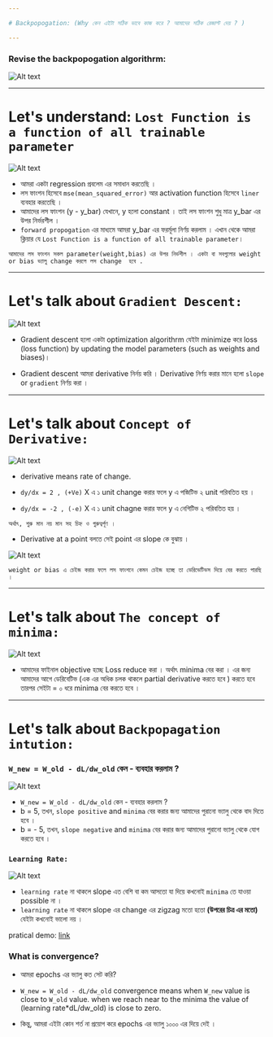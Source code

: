 ```yaml
---

# Backpopogation: (Why কেন এইটা সঠিক ভাবে কাজ করে ? আমাদের সঠিক রেজাল্ট দেয় ? )

---
```


### Revise the backpopogation algorithrm:

![Alt text](image-102.png)


---

# Let's understand: `Lost Function is a function of all trainable parameter`

![Alt text](image-103.png)

- আমরা একটা regression প্রবলেম এর সমাধান করতেছি । 
- লস ফাংশন হিসেবে `mse(mean_squared_error)` আর activation function  হিসেবে `liner` ব্যবহার করতেছি । 
- আমাদের লস ফাংশন (y - y_bar) যেখানে, y হলো constant । তাই লস ফাংশন শুধু মাত্র y_bar এর উপর নির্ভরশীল । 
- `forward propogation` এর মাধ্যমে আমরা y_bar এর ফরর্মূলা নির্ণয় করলাম । এখান থেকে আমরা ক্লিয়ার যে `Lost Function is a function of all trainable parameter`। 

`আমাদের লস ফাংশন সকল parameter(weight,bias) এর উপর নির্ভশীল । একটা বা সবগুলোর weight or bias ভ্যালু change করলে লস change  হবে .`

---

# Let's talk about `Gradient Descent:`

![Alt text](image-104.png)

- Gradient descent হলো একটা optimization algorithrm যেইটা minimize করে loss (loss function) by updating the model parameters (such as weights and biases)।

- Gradient descent আমরা derivative নির্নয় করি । Derivative নির্ণয় করার মানে হলো `slope` or `gradient` নির্ণয় করা । 


---

# Let's talk about `Concept of Derivative:`

![Alt text](image-105.png)

- derivative means rate of change. 

- `dy/dx = 2 , (+Ve)` X এ ১ unit change করার ফলে y এ পজিটিভ ২ unit পরিবতিত হয় । 

- `dy/dx = -2 , (-e)` X এ ১ unit chagne করার ফলে y এ নেগিটিভ ২ পরিবতিত হয় । 

` অর্থাৎ, শুরু মান নয় মান সহ চিহ্ন ও গুরুত্বর্পূণ । `

- Derivative at a point বলতে সেই point এর slope কে বুঝায় । 

![Alt text](image-106.png)

`weight or bias এ চেইজ করার ফলে লস ফাংশনে কেমন চেইজ হচ্ছে তা ডেরিভেটিভস দিয়ে বের করতে পারছি । `

---

# Let's talk about `The concept of minima:`

![Alt text](image-107.png)

- আমাদের ফাইনাল objective হচ্ছে Loss reduce করা । অর্থাৎ minima বের করা । এর জন্য আমাদের আগে ডেরিবেটিভ     (এক এর অধিক চলক থাকলে  partial derivative করতে হবে ) করতে হবে তারপর সেইটা = ০ ধরে minima বের করতে হবে । 

---

# Let's talk about ` Backpopagation intution: `


### `W_new = W_old - dL/dw_old` কেন - ব্যবহার করলাম ? 

![Alt text](image-108.png)

- `W_new = W_old - dL/dw_old` কেন - ব্যবহার করলাম ? 
- b = 5, তখন, `slope positive` and `minima` বের করার জন্য আমাদের পুরানো ভ্যালু থেকে বাদ দিতে হবে । 
- b = - 5, তখন, `slope negative` and `minima` বের করার জন্য আমাদের পুরানো ভ্যালু থেকে যোগ করতে হবে । 


### `Learning Rate:`

![Alt text](image-109.png)

- `learning rate` না থাকলে slope এত বেশি  বা কম আসতো যা দিয়ে কখনোই `minima` তে যাওয়া possible না । 
- `learning rate` না থাকলে slope এর change এর zigzag মতো হতো  **(উপরের চিত্র এর মতো)**  যেইটা কখনোই ভালো নয় । 

pratical demo: [link](https://developers.google.com/machine-learning/crash-course/fitter/graph)


### What is convergence?

- আমরা epochs এর ভ্যালু কত সেট করি? 

- `W_new = W_old - dL/dw_old` convergence means when `W_new` value is close to `W_old` value. when we reach near to the minima the value of (learning rate*dL/dw_old) is close to zero.

- কিন্তু, আমরা এইটা কোন শর্ত না প্রয়োগ করে epochs এর ভ্যালু ১০০০ এর দিয়ে দেই । 


